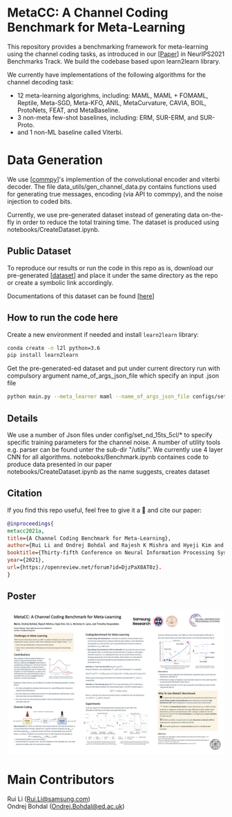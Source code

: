 # MetaCC: A Channel Coding Benchmark for Meta-Learning

This repository provides a benchmarking framework for meta-learning using the channel coding tasks, as introduced in our [[Paper](https://arxiv.org/pdf/2107.07579.pdf)] in NeurIPS2021 Benchmarks Track. We build the codebase based upon learn2learn library.  

We currently have implementations of the following algorithms for the channel decoding task:   
- 12 meta-learning algorighms, including: MAML, MAML + FOMAML, Reptile, Meta-SGD, Meta-KFO, ANIL, MetaCurvature, CAVIA, BOIL, ProtoNets, FEAT, and MetaBaseline.  
- 3 non-meta few-shot baselines, including: ERM, SUR-ERM, and SUR-Proto.   
- and 1 non-ML baseline called Viterbi.  

# Data Generation  
We use [[commpy](https://github.com/veeresht/CommPy/blob/master/doc/index.rst)]'s implemention of the convolutional encoder and viterbi decoder. 
The file data_utils/gen_channel_data.py contains functions used for generating true messages, encoding (via API to commpy), and the noise injection to coded bits. 

Currently, we use pre-generated dataset instead of generating data on-the-fly in order to reduce the total training time. The dataset is produced using notebooks/CreateDataset.ipynb. 


## Public Dataset
To reproduce our results or run the code in this repo as is, download our pre-generated [[dataset](https://drive.google.com/drive/folders/1QTTPxyylBJntAru2b_KZ39tNZZMl_WfG?usp=sharing)] and place it under the same directory as the repo or create a symbolic link accordingly. 

Documentations of this dataset can be found [[here](https://github.com/ruihuili/MetaCC/tree/master/dataset)]

## How to run the code here  
Create a new environment if needed and install ``learn2learn`` library:  
```bash
conda create -n l2l python=3.6
pip install learn2learn
```
Get the pre-generated-ed dataset and put under current directory run with compulsory argument name_of_args_json_file which specify an input .json file  

```bash
python main.py --meta_learner maml --name_of_args_json_file configs/set_nd_15ts_5cls/awgn_mid_higher.json  
```

## Details
We use a number of Json files under config/set_nd_15ts_5cl/* to specify specific training parameters for the channel noise. A number of utility tools e.g. parser can be found unter the sub-dir "/utils/". We currently use 4 layer CNN for all algorithms. 
notebooks/Benchmark.ipynb containes code to produce data presented in our paper  
notebooks/CreateDataset.ipynb as the name suggests, creates dataset


## Citation
If you find this repo useful, feel free to give it a :star2: and cite our paper:  

```bibtex
@inproceedings{
metacc2021a,  
title={A Channel Coding Benchmark for Meta-Learning},  
author={Rui Li and Ondrej Bohdal and Rajesh K Mishra and Hyeji Kim and Da Li and Nicholas Donald Lane and Timothy Hospedales},  
booktitle={Thirty-fifth Conference on Neural Information Processing Systems Datasets and Benchmarks Track},  
year={2021},  
url={https://openreview.net/forum?id=DjzPaX8AT0z}. 
}
```

## Poster 

![poster](./docs/NeurIPS21_poster.png)

# Main Contributors 
Rui Li (Rui.Li@samsung.com)   
Ondrej Bohdal (Ondrej.Bohdal@ed.ac.uk)  
